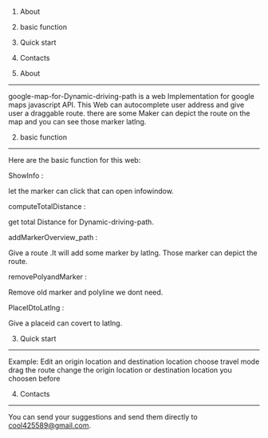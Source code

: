 1. About
2. basic function
3. Quick start
4. Contacts

1. About
----------

google-map-for-Dynamic-driving-path is a web Implementation for google maps javascript API.
This Web can autocomplete user address and give user a draggable route.
there are some Maker can depict the route on the map and you can see those marker latlng.

2. basic function
----------------------

Here are the basic function for this web:

ShowInfo : 

let the marker can click that can open infowindow.

computeTotalDistance : 

get total Distance for Dynamic-driving-path.

addMarkerOverview_path :

Give a route .It will add some marker by latlng.
Those marker can depict the route.

removePolyandMarker : 

Remove old marker and polyline we dont need.

PlaceIDtoLatlng : 

Give a placeid can covert to latlng.

3. Quick start
--------------------------

  Example:
     Edit an origin location and destination location
     choose travel mode
     drag the route
     change the origin location or destination location you choosen before

4. Contacts
----------------
You can send your suggestions and send them directly to cool425589@gmail.com.

